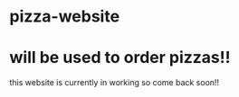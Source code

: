 # pizza-website
# will be used to order pizzas!!
this website is currently in working so come back soon!!
